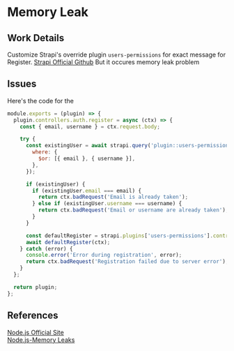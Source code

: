 # Memory Leak

## Work Details
Customize Strapi's override plugin `users-permissions` for exact message for Register. [Strapi Official Github](https://github.com/strapi/strapi/blob/v4.25.2/packages/plugins/users-permissions/server/controllers/auth.js#L293) But it occures memory leak problem

## Issues
Here's the code for the 


```js
module.exports = (plugin) => {
  plugin.controllers.auth.register = async (ctx) => {
    const { email, username } = ctx.request.body;

    try {
      const existingUser = await strapi.query('plugin::users-permissions.user').findOne({
        where: {
          $or: [{ email }, { username }],
        },
      });

      if (existingUser) {
        if (existingUser.email === email) {
          return ctx.badRequest('Email is already taken');
        } else if (existingUser.username === username) {
          return ctx.badRequest('Email or username are already taken');
        }
      }

      const defaultRegister = strapi.plugins['users-permissions'].controllers.auth.register;
      await defaultRegister(ctx);
    } catch (error) {
      console.error('Error during registration', error);
      return ctx.badRequest('Registration failed due to server error');
    }
  };

  return plugin;
};
```


## References
[Node.js Official Site](https://nodejs.org/en/learn/diagnostics/memory)  
[Node.js-Memory Leaks](https://www.netguru.com/blog/node-js-memory-leaks)  
  